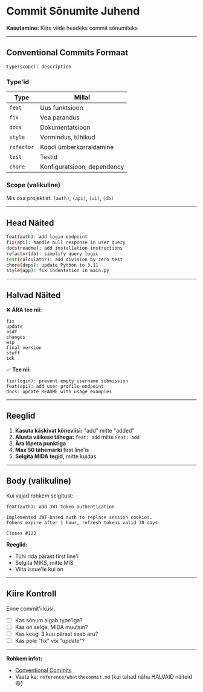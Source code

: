 # Commit Sõnumite Juhend

**Kasutamine:** Kiire viide headeks commit sõnumiteks

---

## Conventional Commits Formaat
```
type(scope): description
```

### Type'id

| Type | Millal |
|------|--------|
| `feat` | Uus funktsioon |
| `fix` | Vea parandus |
| `docs` | Dokumentatsioon |
| `style` | Vormindus, tühikud |
| `refactor` | Koodi ümberkorraldamine |
| `test` | Testid |
| `chore` | Konfiguratsioon, dependency |

### Scope (valikuline)

Mis osa projektist: `(auth)`, `(api)`, `(ui)`, `(db)`

---

## Head Näited
```bash
feat(auth): add login endpoint
fix(api): handle null response in user query
docs(readme): add installation instructions
refactor(db): simplify query logic
test(calculator): add division by zero test
chore(deps): update Python to 3.11
style(app): fix indentation in main.py
```

---

## Halvad Näited

❌ **ÄRA tee nii:**
```
fix
update
asdf
changes
wip
final version
stuff
idk
```

✅ **Tee nii:**
```
fix(login): prevent empty username submission
feat(api): add user profile endpoint
docs: update README with usage examples
```

---

## Reeglid

1. **Kasuta käskivat kõneviisi:** "add" mitte "added"
2. **Alusta väikese tähega:** `feat: add` mitte `Feat: Add`
3. **Ära lõpeta punktiga**
4. **Max 50 tähemärki** first line'is
5. **Selgita MIDA tegid,** mitte kuidas

---

## Body (valikuline)

Kui vajad rohkem selgitust:
```
feat(auth): add JWT token authentication

Implemented JWT-based auth to replace session cookies.
Tokens expire after 1 hour, refresh tokens valid 30 days.

Closes #123
```

**Reeglid:**

- Tühi rida pärast first line'i
- Selgita MIKS, mitte MIS
- Viita issue'le kui on

---

## Kiire Kontroll

Enne commit'i küsi:

- [ ] Kas sõnum algab type'iga?
- [ ] Kas on selge, MIDA muutsin?
- [ ] Kas keegi 3 kuu pärast saab aru?
- [ ] Kas pole "fix" või "update"?

---

**Rohkem infot:**

- [Conventional Commits](https://www.conventionalcommits.org/)
- Vaata ka: `reference/whatthecommit.md` (kui tahad näha HALVAID näiteid 😄)